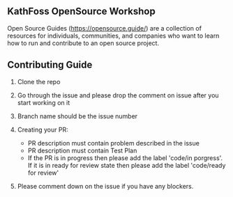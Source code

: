 ## KathFoss OpenSource Workshop
Open Source Guides (https://opensource.guide/) are a collection of resources for individuals, communities, and companies who want to learn how to run and contribute to an open source project.

## Contributing Guide
1) Clone the repo

2) Go through the issue and please drop the comment on issue after you start working on it

3) Branch name should be the issue number

4) Creating your PR:
    - PR description must contain problem described in the issue
    - PR description must contain Test Plan
    - If the PR is in progress then please add the label 'code/in porgress'. If it is in ready for review state then please add the label 'code/ready for review'

5) Please comment down on the issue if you have any blockers.
